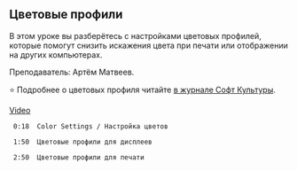 ## Цветовые профили

В этом уроке вы разберётесь с настройками цветовых профилей, которые помогут снизить искажения цвета при печати или отображении на других компьютерах.

Преподаватель: Артём Матвеев.

⭐️ Подробнее о цветовых профиля читайте [в журнале Софт Культуры](https://softculture.cc/blog/entries/articles/color-modes).

[Video](https://player.softculture.cc/embed/online/PSH/PSH_25.25.11_L1-2_Color_Mode)

``` chapters
 0:18  Color Settings / Настройка цветов

 1:50  Цветовые профили для дисплеев

 2:50  Цветовые профили для печати
```
